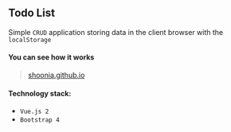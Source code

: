 ## Todo List
Simple `CRUD` application storing data in the client browser with the `localStorage`

#### You can see how it works
> [shoonia.github.io](https://shoonia.github.io/todo-list/)


#### Technology stack:
* `Vue.js 2`
* `Bootstrap 4`

